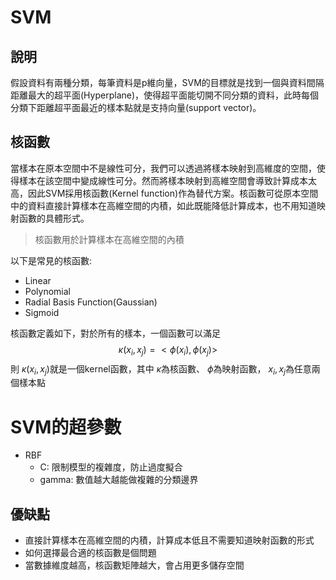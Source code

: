 # SVM

## 說明
假設資料有兩種分類，每筆資料是p維向量，SVM的目標就是找到一個與資料間隔距離最大的超平面(Hyperplane)，使得超平面能切開不同分類的資料，此時每個分類下距離超平面最近的樣本點就是支持向量(support vector)。

## 核函數
當樣本在原本空間中不是線性可分，我們可以透過將樣本映射到高維度的空間，使得樣本在該空間中變成線性可分。然而將樣本映射到高維空間會導致計算成本太高，因此SVM採用核函數(Kernel function)作為替代方案。核函數可從原本空間中的資料直接計算樣本在高維空間的内積，如此既能降低計算成本，也不用知道映射函數的具體形式。

> 核函數用於計算樣本在高維空間的內積

以下是常見的核函數:
- Linear
- Polynomial
- Radial Basis Function(Gaussian)
- Sigmoid

核函數定義如下，對於所有的樣本，一個函數可以滿足 
$$\kappa(x_i, x_j) = <\phi(x_i), \phi(x_j)>$$
則 $\kappa(x_i, x_j)$就是一個kernel函數，其中 $\kappa$為核函數、 $\phi$為映射函數， $x_i, x_j$為任意兩個樣本點

# SVM的超參數
- RBF
  - C: 限制模型的複雜度，防止過度擬合
  - gamma: 數值越大越能做複雜的分類邊界

## 優缺點
- 直接計算樣本在高維空間的内積，計算成本低且不需要知道映射函數的形式
- 如何選擇最合適的核函數是個問題
- 當數據維度越高，核函數矩陣越大，會占用更多儲存空間